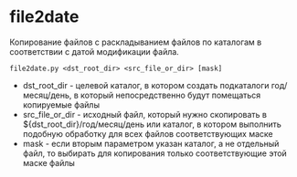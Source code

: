 # file2date
Копирование файлов с раскладыванием файлов по каталогам в соответствии с датой модификации файла.

```
file2date.py <dst_root_dir> <src_file_or_dir> [mask]

```
* dst_root_dir - целевой каталог, в котором создать подкаталоги год/месяц/день, в который непосредственно будут помещаться копируемые файлы
* src_file_or_dir - исходный файл, который нужно скопировать в ${dst_root_dir}/год/месяц/день или каталог, в котором выполнить подобную обработку для всех файлов соответствующих маске
* mask - если вторым параметром указан каталог, а не отдельный файл, то выбирать для копирования только соответствующие этой маске файлы
